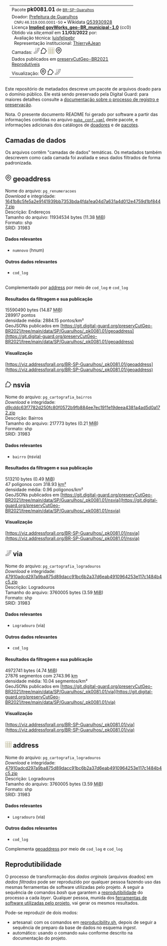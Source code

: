 <aside>
<table align="right" style="padding: 1em">
<tr><td>Pacote <big><b>pk0081.01</b></big> de <small><a target="_afacodes" title="Jurisdição" href="https://afa.codes/BR-SP-Guarulhos">BR-SP-Guarulhos</a></small>
</td></tr>
<tr><td>
Doador: <a rel="external" target="_doador" href="https://www.guarulhos.sp.gov.br/">Prefeitura de Guarulhos</a>
<br/>&nbsp; <small>CNPJ 46.319.000.0001-50</small> • Wikidata <a rel="external" target="_doador" title="link descritor Wikidata do doador" href="https://www.wikidata.org/wiki/Q53930928">Q53930928</a></small><br/>
Licença <a rel="external" target="_doador" href="https://git.digital-guard.org/licenses/blob/master/reports/implied-govWorks_geo-BR_municipal-v1.md"><b>Implied govWorks_geo-BR_municipal-1.0</b></a> (cc0)<br/>
Obtido via <i>site;email</i> em <b>11/03/2022</b> por:
<br/>&nbsp; Avaliação técnica: <a rel="external" target="_gitPerson" title="usuário Git" href="https://github.com/luisfelipebr">luisfelipebr</a>
<br/>&nbsp; Representação institucional: <a rel="external" target="_gitPerson" title="usuário Git" href="https://github.com/ThierryAJean">ThierryAJean</a><br/>
</td></tr>
<tr><td>Camadas: <a title="via" href="#-via"><img src="https://raw.githubusercontent.com/digital-guard/preserv/main/docs/assets/layerIcon-via.png" alt="via" width="20"/></a> <a title="nsvia" href="#-nsvia"><img src="https://raw.githubusercontent.com/digital-guard/preserv/main/docs/assets/layerIcon-nsvia.png" alt="nsvia" width="20"/></a> <a title="address" href="#-address"><img src="https://raw.githubusercontent.com/digital-guard/preserv/main/docs/assets/layerIcon-address.png" alt="address" width="20"/></a> <a title="geoaddress" href="#-geoaddress"><img src="https://raw.githubusercontent.com/digital-guard/preserv/main/docs/assets/layerIcon-geoaddress.png" alt="geoaddress" width="20"/></a> </td></tr>
<tr><td>Dados publicados em <a href="https://git.digital-guard.org/preservCutGeo-BR2021/tree/main/data/SP/Guarulhos/_pk0081.01">preservCutGeo-BR2021</a><br/><a href="#reprodutibilidade">Reprodutíveis</a></td></tr>
<tr><td>Visualização: <a title="geoaddress" href="https://viz.addressforall.org/BR-SP-Guarulhos/_pk0081.01/geoaddress"><img src="https://raw.githubusercontent.com/digital-guard/preserv/main/docs/assets/layerIcon-geoaddress.png" alt="geoaddress" width="20"/></a> <a title="nsvia" href="https://viz.addressforall.org/BR-SP-Guarulhos/_pk0081.01/nsvia"><img src="https://raw.githubusercontent.com/digital-guard/preserv/main/docs/assets/layerIcon-nsvia.png" alt="nsvia" width="20"/></a> <a title="via" href="https://viz.addressforall.org/BR-SP-Guarulhos/_pk0081.01/via"><img src="https://raw.githubusercontent.com/digital-guard/preserv/main/docs/assets/layerIcon-via.png" alt="via" width="20"/></a> </td></tr>
</table>
</aside>

<section>

Este repositório de metadados descreve um pacote de arquivos doado para o domínio público. Ele está sendo preservado pela Digital Guard: para maiores detalhes consulte a [documentação sobre o processo de registro e preservação](https://wiki.addressforall.org/doc/Documentação_Digital-guard).

Nota. O presente documento README foi gerado por software a partir das informações contidas no arquivo [`make_conf.yaml`](https://git.digital-guard.org/preserv-BR/blob/main/data/SP/Guarulhos/_pk0081.01/make_conf.yaml) deste pacote, e informações adicionais dos catálogos de [doadores](https://git.digital-guard.org/preserv-BR/blob/main/data/donor.csv) e de [pacotes](https://git.digital-guard.org/preserv-BR/blob/main/data/donatedPack.csv).

# Camadas de dados

Os arquivos contêm "camadas de dados" temáticas. Os metadados também descrevem como cada camada foi avaliada e seus dados filtrados de forma padronizada.

## <img src="https://raw.githubusercontent.com/digital-guard/preserv/main/docs/assets/layerIcon-geoaddress.png" alt="geoaddress" width="20"/> geoaddress

Nome do arquivo: `pg_renumeracoes`<br/>*Download* e integridade: [1641b8c5fe5a2e9141939bb7353bda4fda1ea04d7a631a4d012e4759d1bf8447.zip](https://dl.digital-guard.org/1641b8c5fe5a2e9141939bb7353bda4fda1ea04d7a631a4d012e4759d1bf8447.zip)<br/>Descrição: Endereços<br/>Tamanho do arquivo: 11934534 bytes (11.38 <abbr title="mebibyte">MiB</abbr>)<br/>Formato: shp<br/>SRID: 31983

#### Dados relevantes
* `numnovo` (hnum)

#### Outros dados relevantes
* `cod_log`

<br/>Complementado por [address](#-address) por meio de `cod_log` e `cod_log`

#### Resultados da filtragem e sua publicação
15590490 bytes (14.87 <abbr title="mebibyte">MiB</abbr>)<br/>289917 pontos<br/>densidade média: 2884.15 pontos/km²<br/>GeoJSONs publicados em [https://git.digital-guard.org/preservCutGeo-BR2021/tree/main/data/SP/Guarulhos/_pk0081.01/geoaddress](https://git.digital-guard.org/preservCutGeo-BR2021/tree/main/data/SP/Guarulhos/_pk0081.01/geoaddress)

#### Visualização
[https://viz.addressforall.org/BR-SP-Guarulhos/_pk0081.01/geoaddress](https://viz.addressforall.org/BR-SP-Guarulhos/_pk0081.01/geoaddress)
## <img src="https://raw.githubusercontent.com/digital-guard/preserv/main/docs/assets/layerIcon-nsvia.png" alt="nsvia" width="20"/> nsvia

Nome do arquivo: `pg_cartografia_bairros`<br/>*Download* e integridade: [d9cddc63f7782d250fc80f0572b9fb884ee7ec1911e19deea4381a4ad5d0a172.zip](https://dl.digital-guard.org/d9cddc63f7782d250fc80f0572b9fb884ee7ec1911e19deea4381a4ad5d0a172.zip)<br/>Descrição: Bairros<br/>Tamanho do arquivo: 217773 bytes (0.21 <abbr title="mebibyte">MiB</abbr>)<br/>Formato: shp<br/>SRID: 31983

#### Dados relevantes
* `bairro` (nsvia)

#### Resultados da filtragem e sua publicação
513210 bytes (0.49 <abbr title="mebibyte">MiB</abbr>)<br/>47 polígonos com 318.93 <abbr title="quilômetros quadrados">km²</abbr><br/>densidade média: 0.96 polígonos/km²<br/>GeoJSONs publicados em [https://git.digital-guard.org/preservCutGeo-BR2021/tree/main/data/SP/Guarulhos/_pk0081.01/nsvia](https://git.digital-guard.org/preservCutGeo-BR2021/tree/main/data/SP/Guarulhos/_pk0081.01/nsvia)

#### Visualização
[https://viz.addressforall.org/BR-SP-Guarulhos/_pk0081.01/nsvia](https://viz.addressforall.org/BR-SP-Guarulhos/_pk0081.01/nsvia)
## <img src="https://raw.githubusercontent.com/digital-guard/preserv/main/docs/assets/layerIcon-via.png" alt="via" width="20"/> via

Nome do arquivo: `pg_cartografia_logradouros`<br/>*Download* e integridade: [47910adcd297a9ba875d89dacc91bc6b2a37d6eab4910964253e117c1484b4c5.zip](https://dl.digital-guard.org/47910adcd297a9ba875d89dacc91bc6b2a37d6eab4910964253e117c1484b4c5.zip)<br/>Descrição: Logradouros<br/>Tamanho do arquivo: 3760005 bytes (3.59 <abbr title="mebibyte">MiB</abbr>)<br/>Formato: shp<br/>SRID: 31983

#### Dados relevantes
* `Logradouro` (via)

#### Outros dados relevantes
* `cod_log`

#### Resultados da filtragem e sua publicação
4972741 bytes (4.74 <abbr title="mebibyte">MiB</abbr>)<br/>27876 segmentos com 2743.96 <abbr title="quilômetros">km</abbr><br/>densidade média: 10.04 segmentos/km²<br/>GeoJSONs publicados em [https://git.digital-guard.org/preservCutGeo-BR2021/tree/main/data/SP/Guarulhos/_pk0081.01/via](https://git.digital-guard.org/preservCutGeo-BR2021/tree/main/data/SP/Guarulhos/_pk0081.01/via)

#### Visualização
[https://viz.addressforall.org/BR-SP-Guarulhos/_pk0081.01/via](https://viz.addressforall.org/BR-SP-Guarulhos/_pk0081.01/via)
## <img src="https://raw.githubusercontent.com/digital-guard/preserv/main/docs/assets/layerIcon-address.png" alt="address" width="20"/> address

Nome do arquivo: `pg_cartografia_logradouros`<br/>*Download* e integridade: [47910adcd297a9ba875d89dacc91bc6b2a37d6eab4910964253e117c1484b4c5.zip](https://dl.digital-guard.org/47910adcd297a9ba875d89dacc91bc6b2a37d6eab4910964253e117c1484b4c5.zip)<br/>Descrição: Logradouros<br/>Tamanho do arquivo: 3760005 bytes (3.59 <abbr title="mebibyte">MiB</abbr>)<br/>Formato: shp<br/>SRID: 31983

#### Dados relevantes
* `Logradouro` (via)

#### Outros dados relevantes
* `cod_log`

Complementa [geoaddress](#-geoaddress) por meio de `cod_log` e `cod_log`

</section>
<section>

# Reprodutibilidade

O processo de transformação dos *dados orginais* (arquivos doados) em *dados filtrados* pode ser reproduzido por qualquer pessoa fazendo uso das mesmas ferramentas de software utilizadas pelo projeto. A seguir a sequência de comandos *bash* que garantem a [reprodutibilidade](https://en.wikipedia.org/wiki/Reproducibility) do processo a cada *layer*. Qualquer pessoa, munida dos [ferramentas de software utilizadas pelo projeto](https://git.AddressForAll.org/suporte/blob/master/docs/pt/infra.md#ambientes-e-ferramentas-de-uso-geral), vai gerar os mesmos resultados.

Pode-se reproduzir de dois modos:
* artesanal: com os comandos em [reproducibility.sh](https://git.digital-guard.org/preserv-BR/blob/main/data/SP/Guarulhos/_pk0081.01/reproducibility.sh), depois de seguir a sequência de preparo da base de dados no esquema *ingest*.
* automático: usando o comando `make` conforme descrito na documentação do projeto.

</section>

